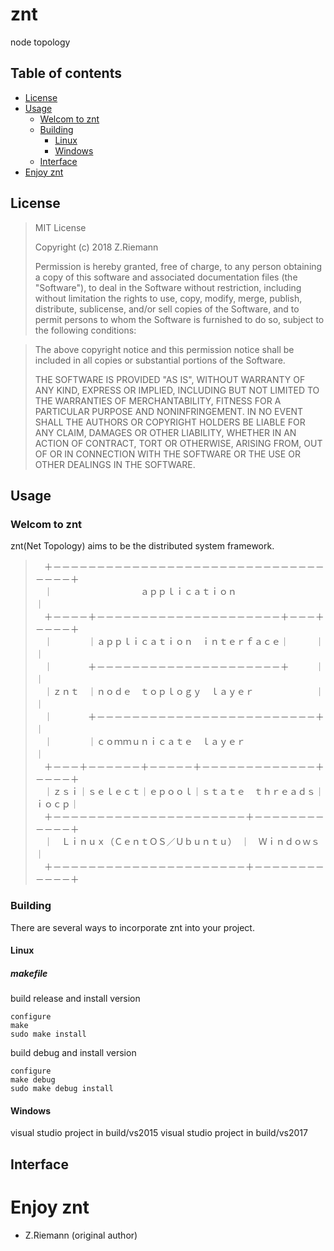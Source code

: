 # znt
node topology 

## Table of contents
* [License](#license)
* [Usage](#usage)
  * [Welcom to znt](#welcome-to-znt)
  * [Building](#building)
    * [Linux](#linux)
    * [Windows](#windows)
  * [Interface](#interface)
* [Enjoy znt](#enjoy-znt)

## License

> MIT License
>
> Copyright (c) 2018 Z.Riemann
>
> Permission is hereby granted, free of charge, to any person obtaining a copy
> of this software and associated documentation files (the "Software"), to deal
> in the Software without restriction, including without limitation the rights
> to use, copy, modify, merge, publish, distribute, sublicense, and/or sell
> copies of the Software, and to permit persons to whom the Software is
> furnished to do so, subject to the following conditions:

> The above copyright notice and this permission notice shall be included in all
> copies or substantial portions of the Software.
>
> THE SOFTWARE IS PROVIDED "AS IS", WITHOUT WARRANTY OF ANY KIND, EXPRESS OR
> IMPLIED, INCLUDING BUT NOT LIMITED TO THE WARRANTIES OF MERCHANTABILITY,
> FITNESS FOR A PARTICULAR PURPOSE AND NONINFRINGEMENT. IN NO EVENT SHALL THE
> AUTHORS OR COPYRIGHT HOLDERS BE LIABLE FOR ANY CLAIM, DAMAGES OR OTHER
> LIABILITY, WHETHER IN AN ACTION OF CONTRACT, TORT OR OTHERWISE, ARISING FROM,
> OUT OF OR IN CONNECTION WITH THE SOFTWARE OR THE USE OR OTHER DEALINGS IN THE
> SOFTWARE.

## Usage

### Welcom to znt

znt(Net Topology) aims to be the distributed system framework.

>　＋－－－－－－－－－－－－－－－－－－－－－－－－－－－－－－－－－－－＋<br/>
>　｜　　　　　　　　　　ａｐｐｌｉｃａｔｉｏｎ　　　　　　　　　　　　　　｜<br/>
>　＋－－－－＋－－－－－－－－－－－－－－－－－－－－－＋－－－＋－－－－＋<br/>
>　｜　　　　｜ａｐｐｌｉｃａｔｉｏｎ　ｉｎｔｅｒｆａｃｅ｜　　　｜　　　　｜<br/>
>　｜　　　　＋－－－－－－－－－－－－－－－－－－－－－＋　　　｜　　　　｜<br/>
>　｜ｚｎｔ　｜ｎｏｄｅ　ｔｏｐｌｏｇｙ　ｌａｙｅｒ　　　　　　　｜　　　　｜<br/>
>　｜　　　　＋－－－－－－－－－－－－－－－－－－－－－－－－－＋　　　　｜<br/>
>　｜　　　　｜ｃｏｍｍｕｎｉｃａｔｅ　ｌａｙｅｒ　　　　　　　　　　　　　｜<br/>
>　＋－－－＋－－－－－－＋－－－－－＋－－－－－－－－－－－－－＋－－－－＋<br/>
>　｜ｚｓｉ｜ｓｅｌｅｃｔ｜ｅｐｏｏｌ｜ｓｔａｔｅ　ｔｈｒｅａｄｓ｜ｉｏｃｐ｜<br/>
>　＋－－－－－－－－－－－－－－－－－－－－－－＋－－－－－－－－－－－－＋<br/>
>　｜　Ｌｉｎｕｘ（ＣｅｎｔＯＳ／Ｕｂｕｎｔｕ）　｜　Ｗｉｎｄｏｗｓ　　　　｜<br/>
>　＋－－－－－－－－－－－－－－－－－－－－－－＋－－－－－－－－－－－－＋<br/>

### Building

There are several ways to incorporate znt into your project.

#### Linux

##### makefile

build release and install version

```
configure
make
sudo make install
```

build debug and install version

```
configure
make debug
sudo make debug install
```


#### Windows

visual studio project in build/vs2015
visual studio project in build/vs2017

## Interface

# Enjoy znt

- Z.Riemann (original author)
